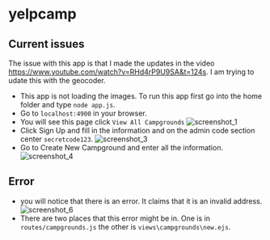 # yelpcamp

## Current issues
The issue with this app is that I made the updates in the video https://www.youtube.com/watch?v=RHd4rP9U9SA&t=124s.  I am trying to udate this with the geocoder.

- This app is not loading the images.  To run this app first go into the home folder and type `node app.js`.
- Go to `localhost:4900` in your browser.
- You will see this page click `View All Campgrounds`
![screenshot_1](https://user-images.githubusercontent.com/21030885/45027301-015b6400-b07c-11e8-9fc7-1efaf9d5350b.jpg)
- Click Sign Up and fill in the information and on the admin code section center `secretcode123`.
![screenshot_3](https://user-images.githubusercontent.com/21030885/45027314-0b7d6280-b07c-11e8-8d4c-dca4adfc6e5a.jpg)
- Go to Create New Campground and enter all the information.
![screenshot_4](https://user-images.githubusercontent.com/21030885/45027322-10daad00-b07c-11e8-81ad-b873b401474c.jpg)
## Error
- you will notice that there is an error.  It claims that it is an invalid address.
![screenshot_6](https://user-images.githubusercontent.com/21030885/45027336-16d08e00-b07c-11e8-8eda-4d5f407cce59.jpg)
- There are two places that this error might be in.  One is in `routes/campgrounds.js`  the other is `views\campgrounds\new.ejs`.

